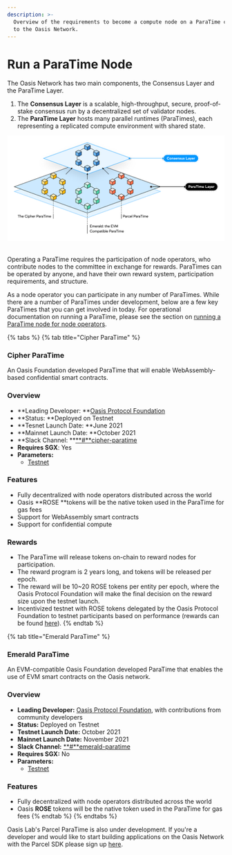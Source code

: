 ```yaml
---
description: >-
  Overview of the requirements to become a compute node on a ParaTime connected
  to the Oasis Network.
---
```


# Run a ParaTime Node

The Oasis Network has two main components, the Consensus Layer and the ParaTime Layer.

1. The **Consensus Layer** is a scalable, high-throughput, secure, proof-of-stake consensus run by a decentralized set of validator nodes.
2. The **ParaTime Layer** hosts many parallel runtimes (ParaTimes), each representing a replicated compute environment with shared state.

![](../.gitbook/assets/image.png)

\
Operating a ParaTime requires the participation of node operators, who contribute nodes to the committee in exchange for rewards. ParaTimes can be operated by anyone, and have their own reward system, participation requirements, and structure.

As a node operator you can participate in any number of ParaTimes. While there are a number of ParaTimes under development, below are a few key ParaTimes that you can get involved in today. For operational documentation on running a ParaTime, please see the section on [running a ParaTime node for node operators](../run-a-node/set-up-your-node/run-a-paratime-node.md).

{% tabs %}
{% tab title="Cipher ParaTime" %}
### Cipher ParaTime

An Oasis Foundation developed ParaTime that will enable WebAssembly-based confidential smart contracts.

### Overview&#x20;

* **Leading Developer: **[Oasis Protocol Foundation](http://oasisprotocol.org)
* **Status: **Deployed on Testnet
* **Tesnet Launch Date: **June 2021
* **Mainnet Launch Date: **October 2021
* **Slack Channel: **[**#**cipher-paratime](../oasis-network/connect-with-us.md#social-media-channels)
* **Requires SGX**: Yes
* **Parameters:**
  * [Testnet](../foundation/testnet/#cipher-paratime)

### Features

* Fully decentralized with node operators distributed across the world
* Oasis **ROSE **tokens will be the native token used in the ParaTime for gas fees
* Support for WebAssembly smart contracts
* Support for confidential compute

### Rewards

* The ParaTime will release tokens on-chain to reward nodes for participation.
* The reward program is 2 years long, and tokens will be released per epoch.
* The reward will be 10\~20 ROSE tokens per entity per epoch, where the Oasis Protocol Foundation will make the final decision on the reward size upon the testnet launch.
* Incentivized testnet with ROSE tokens delegated by the Oasis Protocol Foundation to testnet participants based on performance (rewards can be found [here](https://oasis-foundation.medium.com/oasis-cipher-paratime-c9f40ae64946)).
{% endtab %}

{% tab title="Emerald ParaTime" %}
### Emerald ParaTime

An EVM-compatible Oasis Foundation developed ParaTime that enables the use of EVM smart contracts on the Oasis network.

### Overview

* **Leading Developer:** [Oasis Protocol Foundation](https://oasisprotocol.org), with contributions from community developers
* **Status:** Deployed on Testnet
* **Testnet Launch Date:** October 2021
* **Mainnet Launch Date:** November 2021
* **Slack Channel:** [**#**emerald-paratime](../oasis-network/connect-with-us.md#social-media-channels)
* **Requires SGX:** No
* **Parameters:**
  * [Testnet](../foundation/testnet/#emerald-paratime)

### Features

* Fully decentralized with node operators distributed across the world
* Oasis **ROSE** tokens will be the native token used in the ParaTime for gas fees
{% endtab %}
{% endtabs %}

Oasis Lab's Parcel ParaTime is also under development. If you're a developer and would like to start building applications on the Oasis Network with the Parcel SDK please sign up [here](https://www.oasislabs.com/parcelsdk).
